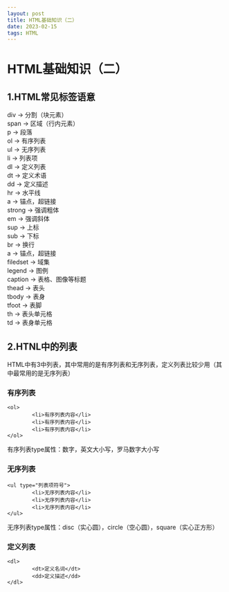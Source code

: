 ```yaml
---
layout: post
title: HTML基础知识（二）
date: 2023-02-15
tags: HTML
---
```





# HTML基础知识（二）

## 1.HTML常见标签语意
div → 分割（块元素）<br />span → 区域（行内元素）<br />p → 段落<br />ol → 有序列表<br />ul → 无序列表<br />li → 列表项<br />dl → 定义列表<br />dt → 定义术语<br />dd → 定义描述<br />hr → 水平线<br />a → 锚点，超链接<br />strong → 强调粗体<br />em → 强调斜体<br />sup → 上标<br />sub → 下标<br />br → 换行<br />a → 锚点，超链接<br />filedset → 域集<br />legend → 图例<br />caption → 表格、图像等标题<br />thead → 表头<br />tbody → 表身<br />tfoot → 表脚<br />th → 表头单元格<br />td → 表身单元格

## 2.HTNL中的列表
HTML中有3中列表，其中常用的是有序列表和无序列表，定义列表比较少用（其中最常用的是无序列表）

### 有序列表

```
<ol>
        <li>有序列表内容</li>
        <li>有序列表内容</li>
        <li>有序列表内容</li>
</ol>
```

有序列表type属性：数字，英文大小写，罗马数字大小写

### 无序列表

```
<ul type="列表项符号">
        <li>无序列表内容</li>
        <li>无序列表内容</li>
        <li>无序列表内容</li>
</ul>
```

无序列表type属性：disc（实心圆），circle（空心圆），square（实心正方形）

### 定义列表

```
<dl>
        <dt>定义名词</dt>
        <dd>定义描述</dd>
</dl>
```

